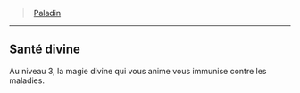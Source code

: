 ﻿> [Paladin](hd_paladin.md)

---

## Santé divine

Au niveau 3, la magie divine qui vous anime vous immunise contre les maladies.

